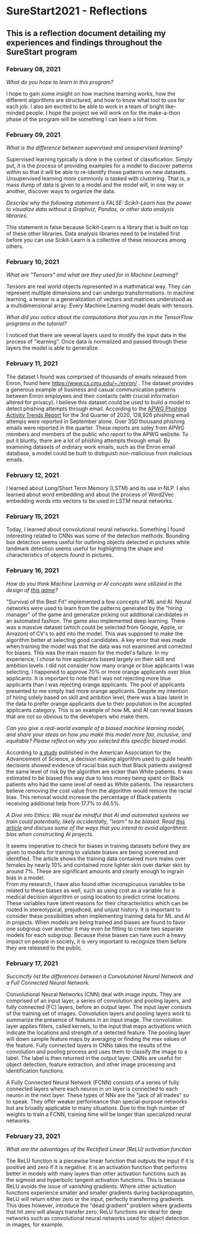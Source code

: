 # SureStart2021 - Reflections

## This is a reflection document detailing my experiences and findings throughout the SureStart program
### February 08, 2021
_What do you hope to learn in this program?_  

I hope to gain some insight on how machine learning works, how the different algorithms are structured, and how to know what tool to use for each job. I also am excited to be able to work in a team of bright like-minded people. I hope the project we will work on for the make-a-thon phase of the program will be something I can learn a lot from.

### February 09, 2021
_What is the difference between supervised and unsupervised learning?_

Supervised learning typically is done in the context of classification. Simply put, it is the process of providing examples for a model to discover patterns within so that it will be able to re-identify those patterns on new datasets.
Unsupervised learning more commonly is tasked with clustering. That is, a mass dump of data is given to a model and the model will, in one way or another, discover ways to organize the data. 

_Describe why the following statement is FALSE: Scikit-Learn has the power to visualize data without a Graphviz, Pandas, or other data analysis libraries._  

This statement is false because Scikit-Learn is a library that is built on top of these other libraries. Data analysis libraries need to be installed first before you can use Scikit-Learn is a collective of these resources among others.

### February 10, 2021
_What are "Tensors" and what are they used for in Machine Learning?_  

Tensors are real world objects represented in a mathmatical way. They can represent multiple dimensions and can undergo transformations. In machine learning, a tensor is a generalization of vectors and matrices understood as a multidimensional array. Every Machine Learning model deals with tensors.

_What did you notice about the computations that you ran in the TensorFlow programs in the tutorial?_  

I noticed that there are several layers used to modify the input data in the process of "learning". Once data is normalized and passed through these layers the model is able to generalize.

### February 11, 2021  

The dataset I found was comprised of thousands of emails released from Enron, found here https://www.cs.cmu.edu/~./enron/ . The dataset provides a generous example of business and casual communication patterns between Enron employees and their contacts (with crucial information altered for privacy).
I believe this dataset could be used to build a model to detect phishing attempts through email. According to the [APWG Phishing Activity Trends Report](https://docs.apwg.org/reports/apwg_trends_report_q3_2020.pdf) for the 3rd Quarter of 2020, 128,926 phishing email attemps were reported in September alone. Over 350 thousand phishing emails were reported in the quarter. These reports are soley from APWG members and members of the public who report to the APWG website. To put it bluntly, there are a lot of phishing attempts through email. By examining datasets of ordinary work emails, such as the Enron email database, a model could be built to distiguish non-malicious from malicious emails.

### February 12, 2021  

I learned about Long/Short Term Memory (LSTM) and its use in NLP. I also learned about word embedding and about the process of Word2Vec embedding words into vectors to be used in LSTM neural networks.

### February 15, 2021  

Today, I learned about convolutional neural networks. Something I found interesting related to CNNs was some of the detection methods. Bounding box detection seems useful for outlining objects detected in pictures while landmark detection seems useful for highlighting the shape and characteristics of objects found in pictures.

### February 16, 2021
_How do you think Machine Learning or AI concepts were utilizied in the design of [this game](https://www.survivalofthebestfit.com/)?_

"Survival of the Best Fit" implemented a few concepts of ML and AI. Neural networks were used to learn from the patterns generated by the "hiring manager" of the game and generalize picking out additional candidates in an automated fashion. The game also implemented deep learning. There was a massive dataset (which could be selected from Google, Apple, or Amazon) of CV's to add into the model. This was supposed to make the algorithm better at selecting good candidates.
A key error that was made when training the model was that the data was not examined and corrected for biases. This was the main reason for the model's failure. In my experience, I chose to hire applicants based largely on their skill and ambition levels. I did not consider how many orange or blue applicants I was selecting. I happened to approve 70% or more orange applicants over blue applicants. It is important to note that I was not rejecting more blue applicants than I was rejecting orange applicants. The pool of applicants presented to me simply had more orange applicants. Despite my intention of hiring solely based on skill and ambition level, there was a bias latent in the data to prefer orange applicants due to their population in the accepted applicants category. This is an example of how ML and AI can reveal biases that are not so obvious to the developers who make them.

_Can you give a real-world example of a biased machine learning model, and share your ideas on how you make this model more fair, inclusive, and equitable? Please reflect on why you selected this specific biased model._

According to [a study](https://science.sciencemag.org/content/366/6464/447.abstract) published in the American Association for the Advancement of Science, a decision making algorithm used to guide health decisions showed evidence of racial bias such that Black patients assigned the same level of risk by the algorithm are sicker than White patients. It was estimated to be biased this way due to less money being spent on Black patients who had the same level of need as White patients. The researchers believe removing the cost value from the algorithm would remove the racial bias. This removal would increase the percentage of Black patients receiving additional help from 17.7% to 46.5%. 

_A Dive into Ethics: We must be mindful that AI and automated systems we train
could potentially, likely accidentally,
“learn” to be biased. Read [this article](http://gendershades.org/overview.html) and
discuss some of the ways that you intend to avoid algorithmic bias when
constructing AI projects._

It seems imperative to check for biases in training datasets before they are given to models for training to validate biases are being screened and identified. The article shows the training data contained more males over females by nearly 10% and contained more lighter skin over darker skin by around 7%. These are significant amounts and clearly enough to ingrain bias in a model.  
From my research, I have also found other inconspicuous variables to be related to these biases as well, such as using cost as a variable for a medical decision algorithm or using location to predict crime locations. These variables have latent reasons for their characteristics which can be rooted in stereotypical, prejudiced, and unjust history. It is important to consider these possibilities when implementing training data for ML and AI in projects. When models are being trained and biases are found to favor one subgroup over another it may even be fitting to create two separate models for each subgroup. Because these biases can have such a heavy impact on people in society, it is very important to recognize them before they are released to the public. 

### February 17, 2021
_Succinctly list the differences between a Convolutional Neural Network and a Full Connected Neural Network._

Convolutional Neural Networks (CNN) deal with image inputs. They are comprised of an input layer, a series of convolution and pooling layers, and fully connected (FC) layers, before an output layer. The input layer consists of the training set of images. Convolution layers and pooling layers work to summarize the presence of features in an input image. The convolution layer applies filters, called kernels, to the input that maps activations which indicate the locations and strength of a detected feature. The pooling layer will down sample feature maps by averaging or finding the max values of the feature. Fully connected layers in CNNs takes the results of the convolution and pooling process and uses them to classify the image to a label. The label is then returned in the output layer. CNNs are useful for object detection, feature extraction, and other image processing and identification functions.

A Fully Connected Neural Network (FCNN) consists of a series of fully connected layers where each neuron in on layer is connected to each neuron in the next layer. These types of NNs are the "jack of all trades" so to speak. They offer weaker performance than special-purpose networks but are  broadly applicable to many situations. Due to the high number of weights to train a FCNN, training time will be longer than specialized neural networks.

### February 23, 2021
_What are the advantages of the Rectified Linear (ReLU) activation function_

The ReLU function is a piecewise linear function that outputs the input if it is positive and zero if it is negative. It is an activation function that performs better in models with many layers than other activation functions such as the sigmoid and hyperbolic tangent activation functions. This is because ReLU avoids the issue of vanishing gradients. Where other activation functions experience smaller and smaller gradients during backpropagation, ReLU will return either zero or the input, perfectly transferring gradients. This does however, introduce the "dead gradient" problem where gradients that hit zero will always transfer zero.
ReLU functions are ideal for deep networks such as convolutional neural networks used for object detection in images, for example.
